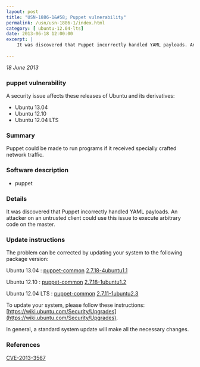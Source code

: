 ```yaml
---
layout: post
title: "USN-1886-1&#58; Puppet vulnerability"
permalink: /usn/usn-1886-1/index.html
category: [ ubuntu-12.04-lts]
date: 2013-06-18 12:00:00
excerpt: |
    It was discovered that Puppet incorrectly handled YAML payloads. An attacker on an untrusted client could use this issue to execute arbitrary code on the master. 
    
--- 
```

 
 

*18 June 2013*

### puppet vulnerability

A security issue affects these releases of Ubuntu and its derivatives:

* Ubuntu 13.04
* Ubuntu 12.10
* Ubuntu 12.04 LTS

### Summary

Puppet could be made to run programs if it received specially crafted network traffic.

### Software description

* puppet 

### Details

It was discovered that Puppet incorrectly handled YAML payloads. An attacker on an untrusted client could use this issue to execute arbitrary code on the master. 

### Update instructions

The problem can be corrected by updating your system to the following package version:

Ubuntu 13.04
 : [puppet-common](https://launchpad.net/ubuntu/+source/puppet) <span> [2.7.18-4ubuntu1.1](https://launchpad.net/ubuntu/+source/puppet/2.7.18-4ubuntu1.1) </span> 

Ubuntu 12.10
 : [puppet-common](https://launchpad.net/ubuntu/+source/puppet) <span> [2.7.18-1ubuntu1.2](https://launchpad.net/ubuntu/+source/puppet/2.7.18-1ubuntu1.2) </span> 

Ubuntu 12.04 LTS
 : [puppet-common](https://launchpad.net/ubuntu/+source/puppet) <span> [2.7.11-1ubuntu2.3](https://launchpad.net/ubuntu/+source/puppet/2.7.11-1ubuntu2.3) </span> 

To update your system, please follow these instructions: [https://wiki.ubuntu.com/Security/Upgrades](https://wiki.ubuntu.com/Security/Upgrades).

In general, a standard system update will make all the necessary changes. 

### References

 
 [CVE-2013-3567](http://people.ubuntu.com/~ubuntu-security/cve/CVE-2013-3567)
 

